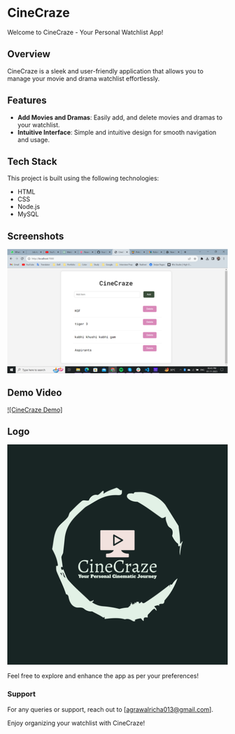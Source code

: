 # CineCraze

Welcome to CineCraze - Your Personal Watchlist App!

## Overview

CineCraze is a sleek and user-friendly application that allows you to manage your movie and drama watchlist effortlessly.

## Features

- **Add Movies and Dramas**: Easily add, and delete movies and dramas to your watchlist.
- **Intuitive Interface**: Simple and intuitive design for smooth navigation and usage.

## Tech Stack

This project is built using the following technologies:

- HTML
- CSS
- Node.js
- MySQL

## Screenshots

![CineCraze Screenshot](./Image/ss.png)

<!-- Replace 'link_to_screenshot.png' with the actual path or URL to the screenshot -->

## Demo Video

[![CineCraze Demo]](./Image/demo.mp4)

## Logo

![CineCraze Logo](./Image/logo-color.png)

<!-- Replace 'link_to_logo.png' with the actual path or URL to the logo -->

Feel free to explore and enhance the app as per your preferences!

### Support

For any queries or support, reach out to [agrawalricha013@gmail.com].

Enjoy organizing your watchlist with CineCraze!
